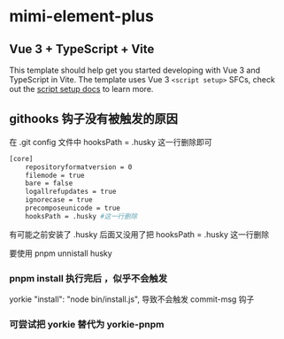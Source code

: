 
# mimi-element-plus
## Vue 3 + TypeScript + Vite

This template should help get you started developing with Vue 3 and TypeScript in Vite. The template uses Vue 3 `<script setup>` SFCs, check out the [script setup docs](https://v3.vuejs.org/api/sfc-script-setup.html#sfc-script-setup) to learn more.

## githooks 钩子没有被触发的原因
在 .git config 文件中 hooksPath = .husky 这一行删除即可
```bash
[core]
	repositoryformatversion = 0
	filemode = true
	bare = false
	logallrefupdates = true
	ignorecase = true
	precomposeunicode = true
	hooksPath = .husky #这一行删除
```
有可能之前安装了 .husky 后面又没用了把 hooksPath = .husky 这一行删除

要使用 pnpm unnistall husky

### pnpm install 执行完后 ，似乎不会触发 
yorkie   "install": "node bin/install.js",
导致不会触发 commit-msg 钩子

### 可尝试把 yorkie 替代为 yorkie-pnpm